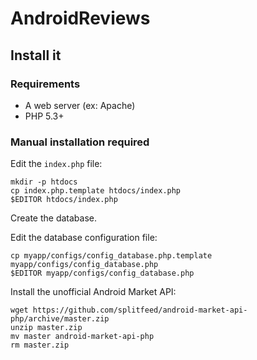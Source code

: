 AndroidReviews
==============

Install it
-----------

### Requirements

* A web server (ex: Apache)
* PHP 5.3+

### Manual installation required

Edit the `index.php` file:

```
mkdir -p htdocs
cp index.php.template htdocs/index.php
$EDITOR htdocs/index.php
```

Create the database.

Edit the database configuration file:
```
cp myapp/configs/config_database.php.template myapp/configs/config_database.php
$EDITOR myapp/configs/config_database.php
```

Install the unofficial Android Market API:
```
wget https://github.com/splitfeed/android-market-api-php/archive/master.zip
unzip master.zip
mv master android-market-api-php
rm master.zip
```

